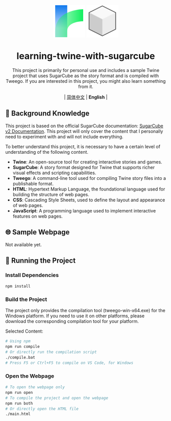 <div align="center">
    <img src="./img/media/twine.svg" width="100px" height="100px"/>
    <img src="./img/media/sugarcube.svg" width="100px" height="100px"/>
    <h1 align="center">learning-twine-with-sugarcube</h1>
    <p>This project is primarily for personal use and includes a sample Twine project that uses SugarCube as the story format and is compiled with Tweego. If you are interested in this project, you might also learn something from it.

</p>
    <p>
        | <a href="./README.md">简体中文</a>
        | <b>English</b> |
    </p>
</div>

## 📝 Background Knowledge

This project is based on the official SugarCube documentation: <a href="https://www.motoslave.net/sugarcube/2/docs/" target="_blank">SugarCube v2 Documentation</a>. This project will only cover the content that I personally need to experiment with and will not include everything.

To better understand this project, it is necessary to have a certain level of understanding of the following content.

- **Twine**: An open-source tool for creating interactive stories and games.
- **SugarCube**: A story format designed for Twine that supports richer visual effects and scripting capabilities.
- **Tweego**: A command-line tool used for compiling Twine story files into a publishable format.
- **HTML**: Hypertext Markup Language, the foundational language used for building the structure of web pages.
- **CSS**: Cascading Style Sheets, used to define the layout and appearance of web pages.
- **JavaScript**: A programming language used to implement interactive features on web pages.

## 🌐 Sample Webpage

Not available yet.

## 🚀 Running the Project

### Install Dependencies

```bash
npm install
```

### Build the Project

The project only provides the compilation tool (tweego-win-x64.exe) for the Windows platform. If you need to use it on other platforms, please download the corresponding compilation tool for your platform.

Selected Content:
```bash
# Using npm
npm run compile
# Or directly run the compilation script
./compile.bat
# Press F5 or Ctrl+F5 to compile on VS Code, for Windows
```

### Open the Webpage

```bash
# To open the webpage only
npm run open
# To compile the project and open the webpage
npm run both
# Or directly open the HTML file
./main.html
```
